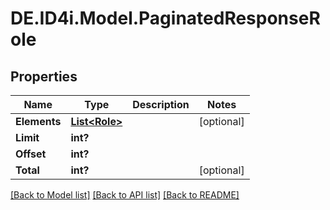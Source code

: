 # DE.ID4i.Model.PaginatedResponseRole
## Properties

Name | Type | Description | Notes
------------ | ------------- | ------------- | -------------
**Elements** | [**List&lt;Role&gt;**](Role.md) |  | [optional] 
**Limit** | **int?** |  | 
**Offset** | **int?** |  | 
**Total** | **int?** |  | [optional] 

[[Back to Model list]](../README.md#documentation-for-models) [[Back to API list]](../README.md#documentation-for-api-endpoints) [[Back to README]](../README.md)

